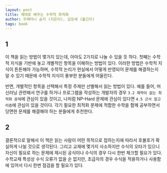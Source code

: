 ```yaml
---
layout: post
title: 제대로 배우는 수학적 최적화
author: 우메타니 슌지 (지은이), 김모세 (옮긴이)
tags: book
---
```


## 1

이 책을 읽는 방법이 몇가지 있는데, 아마도 2가지로 나눌 수 있을 듯 하다. 첫째는 수학적 지식을 기반에 놓고 개별적인 항목을 이해하는 방법이 있다. 이러한 방법은 수학적 지식이 튼튼해야 가능하며, 수학적 논리가 현실에서 어떻게 반영되어 문제를 해결하는지 알 수 있기 때문에 수학적 지식이 풍부한 분들에게 어울린다.

반면, 개별적인 항목을 선택해서 특정 주제만 선별해서 읽는 방법이 있다. 예를 들어, 머신러닝 관련해서 연구를 하거나 프로그램을 작성하는 개발자의 경우 `3.2 제약이 없는 최적화 문제`에 관심이 있을 것이고, 나처럼 NP-Hard 문제에 관심이 있다면 `4.5 근사 알고리즘`에 관심이 있을 것이다. 각기 필요한 최적화 문제에 적합한 수학을 함께 공부하면서 당면한 문제를 해결해야 하는 분들에게 추천한다.

## 2

결론적으로 말해서 이 책은 읽는 사람이 어떤 목적으로 접하는지에 따라서 호불호가 확실하게 나뉠 것으로 생각된다. 그리고 교재에 몇가지 사소하지만 수식의 오타가 있으니 자신이 필요로 하는 문제에 제시된 공식이나 수식의 경우 다시 한번 체크할 필요가 있다. 수학교재 특성상 수식 오류가 없을 순 없지만, 초급자의 경우 수식을 적용하거나 사용함에 있어서 다시 한번 점검을 할 필요가 있다.
